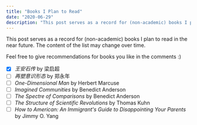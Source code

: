 ```yaml
---
title: "Books I Plan to Read"
date: "2020-06-29"
description: "This post serves as a record for (non-academic) books I plan to read in the near future"
---
```


This post serves as a record for (non-academic) books I plan to read in the near future. The content of the list may change over time.

Feel free to give recommendations for books you like in the comments :)

- [x] *王安石传*  by 梁启超
- [ ] *再塑意识形态*  by 郑永年
- [ ] *One-Dimensional Man* by Herbert Marcuse
- [ ] *Imagined Communities* by Benedict Anderson
- [ ] *The Spectre of Comparisons* by Benedict Anderson
- [ ] *The Structure of Scientific Revolutions* by Thomas Kuhn
- [ ] *How to American: An Immigrant's Guide to Disappointing Your Parents* by Jimmy O. Yang